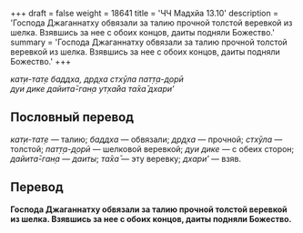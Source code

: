 +++
draft = false
weight = 18641
title = 'ЧЧ Мадхйа 13.10'
description = 'Господа Джаганнатху обвязали за талию прочной толстой веревкой из шелка. Взявшись за нее с обоих концов, даиты подняли Божество.'
summary = 'Господа Джаганнатху обвязали за талию прочной толстой веревкой из шелка. Взявшись за нее с обоих концов, даиты подняли Божество.'
+++

_кат̣и-тат̣е баддха, др̣д̣ха стхӯла пат̣т̣а-д̣орӣ  
дуи дике дайита̄-ган̣а ут̣ха̄йа та̄ха̄ дхари’_

## Пословный перевод

_кат̣и_\-_тат̣е_ — талию; _баддха_ — обвязали; _др̣д̣ха_ — прочной; _стхӯла_ — толстой; _пат̣т̣а_\-_д̣орӣ_ — шелковой веревкой; _дуи_ _дике_ — с обеих сторон; _дайита̄_\-_ган̣а_ — _даиты_; _та̄ха̄_ — эту веревку; _дхари’_ — взяв.

## Перевод

**Господа Джаганнатху обвязали за талию прочной толстой веревкой из шелка. Взявшись за нее с обоих концов, даиты подняли Божество.**
